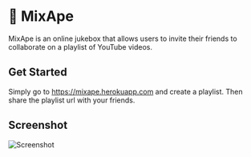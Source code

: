 # 🙉 MixApe
MixApe is an online jukebox that allows users to invite their friends to collaborate on a playlist of YouTube videos.

## Get Started
Simply go to https://mixape.herokuapp.com and create a playlist. Then share the playlist url with your friends.

## Screenshot
![Screenshot](https://file-tnipinkljv.now.sh/ "Screenshot")
